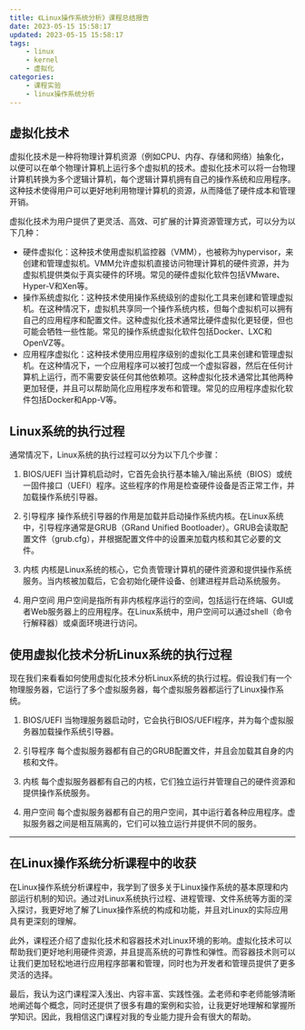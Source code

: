 ```yaml
---
title: 《Linux操作系统分析》课程总结报告
date: 2023-05-15 15:58:17
updated: 2023-05-15 15:58:17
tags:
    - linux
    - kernel
    - 虚拟化
categories:
    - 课程实验
    - linux操作系统分析
---
```


## 虚拟化技术

虚拟化技术是一种将物理计算机资源（例如CPU、内存、存储和网络）抽象化，以便可以在单个物理计算机上运行多个虚拟机的技术。虚拟化技术可以将一台物理计算机转换为多个逻辑计算机，每个逻辑计算机拥有自己的操作系统和应用程序。这种技术使得用户可以更好地利用物理计算机的资源，从而降低了硬件成本和管理开销。

虚拟化技术为用户提供了更灵活、高效、可扩展的计算资源管理方式，可以分为以下几种：

- 硬件虚拟化：这种技术使用虚拟机监控器（VMM），也被称为hypervisor，来创建和管理虚拟机。VMM允许虚拟机直接访问物理计算机的硬件资源，并为虚拟机提供类似于真实硬件的环境。常见的硬件虚拟化软件包括VMware、Hyper-V和Xen等。
- 操作系统虚拟化：这种技术使用操作系统级别的虚拟化工具来创建和管理虚拟机。在这种情况下，虚拟机共享同一个操作系统内核，但每个虚拟机可以拥有自己的应用程序和配置文件。这种虚拟化技术通常比硬件虚拟化更轻便，但也可能会牺牲一些性能。常见的操作系统虚拟化软件包括Docker、LXC和OpenVZ等。
- 应用程序虚拟化：这种技术使用应用程序级别的虚拟化工具来创建和管理虚拟机。在这种情况下，一个应用程序可以被打包成一个虚拟容器，然后在任何计算机上运行，而不需要安装任何其他依赖项。这种虚拟化技术通常比其他两种更加轻便，并且可以帮助简化应用程序发布和管理。常见的应用程序虚拟化软件包括Docker和App-V等。

## Linux系统的执行过程

通常情况下，Linux系统的执行过程可以分为以下几个步骤：

1. BIOS/UEFI
当计算机启动时，它首先会执行基本输入/输出系统（BIOS）或统一固件接口（UEFI）程序。这些程序的作用是检查硬件设备是否正常工作，并加载操作系统引导器。

2. 引导程序
操作系统引导器的作用是加载并启动操作系统内核。在Linux系统中，引导程序通常是GRUB（GRand Unified Bootloader）。GRUB会读取配置文件（grub.cfg），并根据配置文件中的设置来加载内核和其它必要的文件。

3. 内核
内核是Linux系统的核心，它负责管理计算机的硬件资源和提供操作系统服务。当内核被加载后，它会初始化硬件设备、创建进程并启动系统服务。

4. 用户空间
用户空间是指所有非内核程序运行的空间，包括运行在终端、GUI或者Web服务器上的应用程序。在Linux系统中，用户空间可以通过shell（命令行解释器）或桌面环境进行访问。

## 使用虚拟化技术分析Linux系统的执行过程

现在我们来看看如何使用虚拟化技术分析Linux系统的执行过程。假设我们有一个物理服务器，它运行了多个虚拟服务器，每个虚拟服务器都运行了Linux操作系统。

1. BIOS/UEFI
当物理服务器启动时，它会执行BIOS/UEFI程序，并为每个虚拟服务器加载操作系统引导器。

2. 引导程序
每个虚拟服务器都有自己的GRUB配置文件，并且会加载其自身的内核和文件。

3. 内核
每个虚拟服务器都有自己的内核，它们独立运行并管理自己的硬件资源和提供操作系统服务。

4. 用户空间
每个虚拟服务器都有自己的用户空间，其中运行着各种应用程序。虚拟服务器之间是相互隔离的，它们可以独立运行并提供不同的服务。

-----------------------------------------------

## 在Linux操作系统分析课程中的收获

在Linux操作系统分析课程中，我学到了很多关于Linux操作系统的基本原理和内部运行机制的知识。通过对Linux系统执行过程、进程管理、文件系统等方面的深入探讨，我更好地了解了Linux操作系统的构成和功能，并且对Linux的实际应用具有更深刻的理解。

此外，课程还介绍了虚拟化技术和容器技术对Linux环境的影响。虚拟化技术可以帮助我们更好地利用硬件资源，并且提高系统的可靠性和弹性。而容器技术则可以让我们更加轻松地进行应用程序部署和管理，同时也为开发者和管理员提供了更多灵活的选择。

最后，我认为这门课程深入浅出、内容丰富、实践性强。孟老师和李老师能够清晰地阐述每个概念，同时还提供了很多有趣的案例和实验，让我更好地理解和掌握所学知识。因此，我相信这门课程对我的专业能力提升会有很大的帮助。
